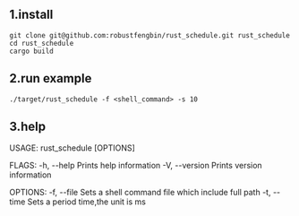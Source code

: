 ## 1.install 


```
git clone git@github.com:robustfengbin/rust_schedule.git rust_schedule
cd rust_schedule
cargo build 
```


## 2.run example 

```
./target/rust_schedule -f <shell_command> -s 10 
```

## 3.help 


USAGE:
    rust_schedule [OPTIONS]

FLAGS:
    -h, --help       Prints help information
    -V, --version    Prints version information

OPTIONS:
    -f, --file <FILE>    Sets a shell command file which include full path
    -t, --time <TIME>    Sets a period time,the unit is ms
